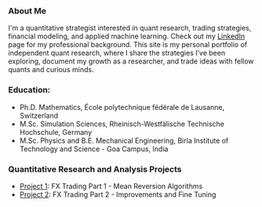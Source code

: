 ### About Me

I'm a quantitative strategist interested in quant research, trading strategies, financial modeling, and applied machine learning. Check out my [LinkedIn](https://linkedin.com/in/sganesh21) page for my professional background. This site is my personal portfolio of independent quant research, where I share the strategies I’ve been exploring, document my growth as a researcher, and trade ideas with fellow quants and curious minds.

### Education:
- Ph.D. Mathematics, École polytechnique fédérale de Lausanne, Switzerland
- M.Sc. Simulation Sciences, Rheinisch-Westfälische Technische Hochschule, Germany
- M.Sc. Physics and B.E. Mechanical Engineering, Birla Institute of Technology and Science - Goa Campus, India

### Quantitative Research and Analysis Projects
- [Project 1](./projects/project1_fx_mean_rev.md): FX Trading Part 1 - Mean Reversion Algorithms
- [Project 2](./projects/project2_fx_mean_rev_part2.md): FX Trading Part 2 - Improvements and Fine Tuning

